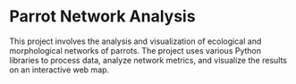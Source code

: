 # Parrot Network Analysis

This project involves the analysis and visualization of ecological and morphological networks of parrots. The project uses various Python libraries to process data, analyze network metrics, and visualize the results on an interactive web map.



